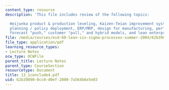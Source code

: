 ```yaml
---
content_type: resource
description: 'This file includes review of the following topics:

  Heijunka product & production leveling, Kaizen-Teian improvement systems, Hoshin
  planning / policy deployment, ERP/MRP, design for manufacturing, performance metrics,
  forecast "push," customer "pull," and hybrid models, and lean enterprise alignment.'
file: /media/courses/esd-60-lean-six-sigma-processes-summer-2004/62b398900cc0d0ef20007a564b6e5e03_13_1conclude4.pdf
file_type: application/pdf
learning_resource_types:
- Lecture Notes
ocw_type: OCWFile
parent_title: Lecture Notes
parent_type: CourseSection
resourcetype: Document
title: 13_1conclude4.pdf
uid: 62b39890-0cc0-d0ef-2000-7a564b6e5e03
---
```


